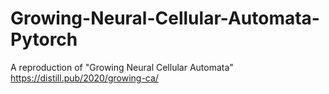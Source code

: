 # Growing-Neural-Cellular-Automata-Pytorch
A reproduction of "Growing Neural Cellular Automata" https://distill.pub/2020/growing-ca/
